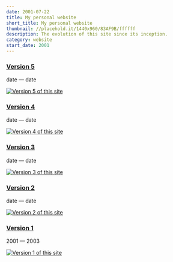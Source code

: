 ```yaml
---
date: 2001-07-22
title: My personal website
short_title: My personal website
thumbnail: //placehold.it/1440x960/83AF9B/ffffff
description: The evolution of this site since its inception.
category: website
start_date: 2001
---
```


<div class="pure-g l-box-container">

  <div class="pure-u-1 pure-u-md-1-2">
    <div class="l-box">
      <h3 class="portfolio"><a href="http://v5.harishnarayanan.org/">Version 5</a></h3>
      <section class="post-meta summary">
	<time class="post-date">date</time> — <time class="post-date">date</time>
      </section>
      <p class="summary"><a href="http://v5.harishnarayanan.org"><img class="pure-img" src="//placehold.it/1440x960/83AF9B/ffffff" alt="Version 5 of this site" title="Version 5 of this site"></a></p>
    </div>
  </div>

  <div class="pure-u-1 pure-u-md-1-2">
    <div class="l-box">
      <h3 class="portfolio"><a href="http://v4.harishnarayanan.org/">Version 4</a></h3>
      <section class="post-meta summary">
	<time class="post-date">date</time> — <time class="post-date">date</time>
      </section>
      <p class="summary"><a href="http://v4.harishnarayanan.org"><img class="pure-img" src="//placehold.it/1440x960/83AF9B/ffffff" alt="Version 4 of this site" title="Version 4 of this site"></a></p>
    </div>
  </div>

  <div class="pure-u-1 pure-u-md-1-2">
    <div class="l-box">
      <h3 class="portfolio"><a href="http://v3.harishnarayanan.org/">Version 3</a></h3>
      <section class="post-meta summary">
	<time class="post-date">date</time> — <time class="post-date">date</time>
      </section>
      <p class="summary"><a href="http://v3.harishnarayanan.org"><img class="pure-img" src="//placehold.it/1440x960/83AF9B/ffffff" alt="Version 3 of this site" title="Version 3 of this site"></a></p>
    </div>
  </div>

  <div class="pure-u-1 pure-u-md-1-2">
    <div class="l-box">
      <h3 class="portfolio"><a href="http://v2.harishnarayanan.org/">Version 2</a></h3>
      <section class="post-meta summary">
	<time class="post-date">date</time> — <time class="post-date">date</time>
      </section>
      <p class="summary"><a href="http://v2.harishnarayanan.org"><img class="pure-img" src="//placehold.it/1440x960/83AF9B/ffffff" alt="Version 2 of this site" title="Version 2 of this site"></a></p>
    </div>
  </div>

  <div class="pure-u-1 pure-u-md-1-2">
    <div class="l-box">
      <h3 class="portfolio"><a href="http://v1.harishnarayanan.org/">Version 1</a></h3>
      <section class="post-meta summary">
	<time class="post-date">2001</time> — <time class="post-date">2003</time>
      </section>
      <p class="summary"><a href="http://v1.harishnarayanan.org"><img class="pure-img" src="//placehold.it/1440x960/83AF9B/ffffff" alt="Version 1 of this site" title="Version 1 of this site"></a></p>
    </div>
  </div>

</div>
